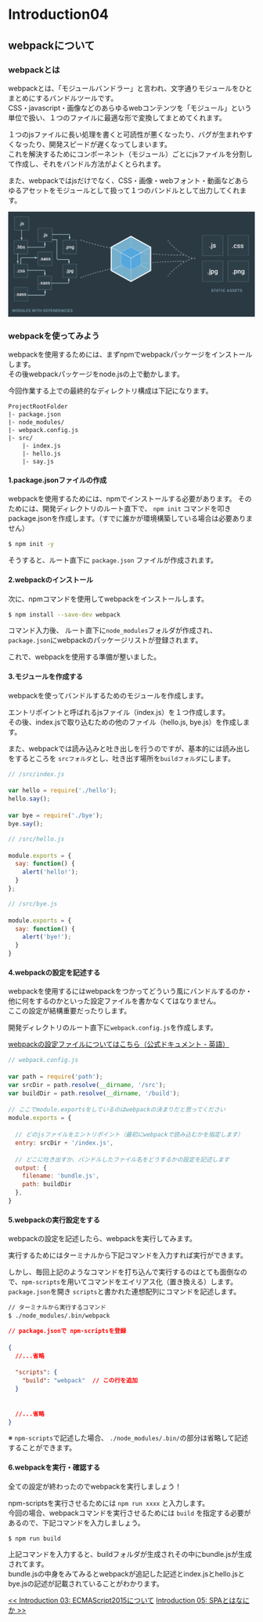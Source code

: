 # Introduction04
## webpackについて

### webpackとは
webpackとは、「モジュールバンドラー」と言われ、文字通りモジュールをひとまとめにするバンドルツールです。<br>
CSS・javascript・画像などのあらゆるwebコンテンツを「モジュール」という単位で扱い、１つのファイルに最適な形で変換してまとめてくれます。

１つのjsファイルに長い処理を書くと可読性が悪くなったり、バグが生まれやすくなったり、開発スピードが遅くなってしまいます。<br>
これを解決するためにコンポーネント（モジュール）ごとにjsファイルを分割して作成し、それをバンドル方法がよくとられます。

また、webpackではjsだけでなく、CSS・画像・webフォント・動画などあらゆるアセットをモジュールとして扱って１つのバンドルとして出力してくれます。

![webpack](./img/webpack01.png)

### webpackを使ってみよう
webpackを使用するためには、まずnpmでwebpackパッケージをインストールします。<br>
その後webpackパッケージをnode.jsの上で動かします。

今回作業する上での最終的なディレクトリ構成は下記になります。

```
ProjectRootFolder
|- package.json
|- node_modules/
|- webpack.config.js
|- src/
    |- index.js
    |- hello.js
    |- say.js

```

#### 1.package.jsonファイルの作成
webpackを使用するためには、npmでインストールする必要があります。
そのためには、開発ディレクトリのルート直下で、 `npm init` コマンドを叩きpackage.jsonを作成します。（すでに誰かが環境構築している場合は必要ありません）

 ```bash
$ npm init -y
```

そうすると、ルート直下に `package.json` ファイルが作成されます。

#### 2.webpackのインストール
次に、npmコマンドを使用してwebpackをインストールします。

```bash
$ npm install --save-dev webpack
```

コマンド入力後、 ルート直下に`node_modules`フォルダが作成され、 `package.json`にwebpackのパッケージリストが登録されます。

これで、webpackを使用する準備が整いました。

#### 3.モジュールを作成する
webpackを使ってバンドルするためのモジュールを作成します。

エントリポイントと呼ばれるjsファイル（index.js）を１つ作成します。<br>
その後、index.jsで取り込むための他のファイル（hello.js, bye.js）を作成します。

また、webpackでは読み込みと吐き出しを行うのですが、基本的には読み出しをするところを `srcフォルダ`とし、吐き出す場所を`buildフォルダ`にします。


```js
// /src/index.js

var hello = require('./hello');
hello.say();

var bye = require('./bye');
bye.say();
```

```js
// /src/hello.js

module.exports = {
  say: function() {
    alert('hello!');
  }
};

```

```js
// /src/bye.js

module.exports = {
  say: function() {
    alert('bye!');
  }
}

```

#### 4.webpackの設定を記述する
webpackを使用するにはwebpackをつかってどういう風にバンドルするのか・他に何をするのかといった設定ファイルを書かなくてはなりません。<br>
ここの設定が結構重要だったりします。

開発ディレクトリのルート直下に`webpack.config.js`を作成します。

[webpackの設定ファイルについてはこちら（公式ドキュメント - 英語）](https://webpack.js.org/configuration/)

```js
// webpack.config.js

var path = require('path');
var srcDir = path.resolve(__dirname, '/src');
var buildDir = path.resolve(__dirname, '/build');

// ここでmodule.exportsをしているのはwebpackの決まりだと思ってください
module.exports = {
  
  // どのjsファイルをエントリポイント（最初にwebpackで読み込むかを指定します）
  entry: srcDir + '/index.js',
  
  // どこに吐き出すか、バンドルしたファイル名をどうするかの設定を記述します
  output: {
    filename: 'bundle.js',
    path: buildDir
  },
}

```

#### 5.webpackの実行設定をする
webpackの設定を記述したら、webpackを実行してみます。

実行するためにはターミナルから下記コマンドを入力すれば実行ができます。

しかし、毎回上記のようなコマンドを打ち込んで実行するのはとても面倒なので、`npm-scripts`を用いてコマンドをエイリアス化（置き換える）します。<br>
`package.json`を開き `scripts`と書かれた連想配列にコマンドを記述します。

```bash
// ターミナルから実行するコマンド
$ ./node_modules/.bin/webpack
```

```json
// package.jsonで npm-scriptsを登録

{
  //...省略
  
  "scripts": {
    "build": "webpack"  // この行を追加
  }
  
  
  //...省略
}

```

※ `npm-scripts`で記述した場合、 `./node_modules/.bin/`の部分は省略して記述することができます。

#### 6.webpackを実行・確認する

全ての設定が終わったのでwebpackを実行しましょう！

npm-scriptsを実行させるためには `npm run xxxx` と入力します。<br>
今回の場合、webpackコマンドを実行させるためには `build` を指定する必要があるので、下記コマンドを入力しましょう。

```bash
$ npm run build
```

上記コマンドを入力すると、buildフォルダが生成されその中にbundle.jsが生成されてます。<br>
bundle.jsの中身をみてみるとwebpackが追記した記述とindex.jsとhello.jsとbye.jsの記述が記載されていることがわかります。


<span align="left">[<< Introduction 03: ECMAScript2015について](introduction02.md)</span>
<span align="right">[Introduction 05: SPAとはなにか >>](introduction04.md)</span>
